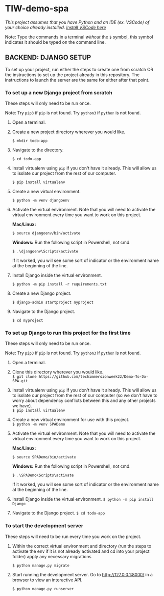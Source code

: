 # TIW-demo-spa

*This project assumes that you have Python and an IDE (ex. VSCode) of your choice already installed. [Install VSCode here](https://code.visualstudio.com/Download)*

Note: Type the commands in a terminal *without* the `$` symbol, this symbol indicates it should be typed on the command line.

## BACKEND: DJANGO SETUP

To set up your project, run either the steps to create one from scratch OR the instructions to set up the project already in this repository. The instructions to launch the server are the same for either after that point.

### To set up a new Django project from scratch

These steps will only need to be run once.

Note: Try `pip3` if `pip` is not found. Try `python3` if `python` is not found.

1. Open a terminal.

2. Create a new project directory wherever you would like.

    `$ mkdir todo-app`

3. Navigate to the directory.

    `$ cd todo-app`

4. Install virtualenv using `pip` if you don't have it already. This will allow us to isolate our project from the rest of our computer.

    `$ pip install virtualenv`

5. Create a new virtual environment.

    `$ python -m venv djangoenv`

6. Activate the virtual environment. Note that you will need to activate the virtual environment every time you want to work on this project.

    **Mac/Linux:**

    `$ source djangoenv/bin/activate`

    **Windows:**
    Run the following script in Powershell, not cmd.

    `$ .\djangoenv\Scripts\activate`

    If it worked, you will see some sort of indicator or the environment name at the beginning of the line.

7. Install Django inside the virtual environment.

    `$ python -m pip install -r requirements.txt`

8. Create a new Django project.

    `$ django-admin startproject myproject`

9. Navigate to the Django project.

    `$ cd myproject`

### To set up Django to run this project for the first time

These steps will only need to be run once.

Note: Try `pip3` if `pip` is not found. Try `python3` if `python` is not found.

1. Open a terminal.

2. Clone this directory wherever you would like.<br>
  `$ git clone https://github.com/techimmersionweek22/Demo-To-Do-SPA.git`

3. Install virtualenv using `pip` if you don't have it already. This will allow us to isolate our project from the rest of our computer (so we don't have to worry about dependency conflicts between this and any other projects we have).<br>
  `$ pip install virtualenv`

4. Create a new virtual environment for use with this project.<br>
  `$ python -m venv SPADemo`

5. Activate the virtual environment. Note that you will need to activate the virtual environment every time you want to work on this project.

    **Mac/Linux:**

    `$ source SPADemo/bin/activate`

    **Windows:**
    Run the following script in Powershell, not cmd.

    `$ .\SPADemo\Scripts\activate`

    If it worked, you will see some sort of indicator or the environment name at the beginning of the line.

6. Install Django inside the virtual environment.
    `$ python -m pip install Django`

7. Navigate to the Django project.
    `$ cd todo-app`

### To start the development server

These steps will need to be run every time you work on the project.

1. Within the correct virtual environment and directory (run the steps to activate the env if it is not already activated and cd into your project folder) apply any necessary migrations.

    `$ python manage.py migrate`

2. Start running the development server. Go to http://127.0.0.1:8000/ in a browser to view an interactive API.

    `$ python manage.py runserver`
